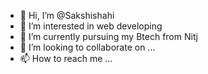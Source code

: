 - 👋 Hi, I’m @Sakshishahi
- 👀 I’m interested in web developing
- 🌱 I’m currently pursuing my Btech from Nitj
- 💞️ I’m looking to collaborate on ...
- 📫 How to reach me ...

<!---
Sakshishahi/Sakshishahi is a ✨ special ✨ repository because its `README.md` (this file) appears on your GitHub profile.
You can click the Preview link to take a look at your changes.
--->
